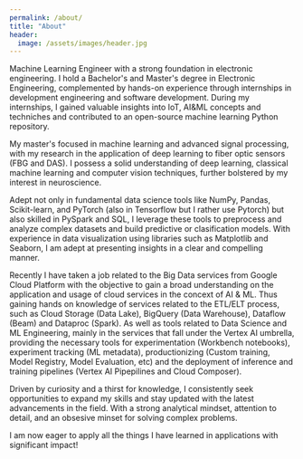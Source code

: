 ```yaml
---
permalink: /about/
title: "About"
header:
  image: /assets/images/header.jpg
---
```


Machine Learning Engineer with a strong foundation in electronic engineering. I hold a Bachelor's and Master's degree in Electronic Engineering, complemented by hands-on experience through internships in development engineering and software development. During my internships, I gained valuable insights into IoT, AI&ML concepts and techniches and contributed to an open-source machine learning Python repository.

My master's focused in machine learning and advanced signal processing, with my research in the application of deep learning to fiber optic sensors (FBG and DAS). I possess a solid understanding of deep learning, classical machine learning and computer vision techniques, further bolstered by my interest in neuroscience.

Adept not only in fundamental data science tools like NumPy, Pandas, Scikit-learn, and PyTorch (also in Tensorflow but I rather use Pytorch) but also skilled in PySpark and SQL, I leverage these tools to preprocess and analyze complex datasets and build predictive or clasification models. With experience in data visualization using libraries such as Matplotlib and Seaborn, I am adept at presenting insights in a clear and compelling manner.

Recently I have taken a job related to the Big Data services from Google Cloud Platform with the objective to gain a broad understanding on the application and usage of cloud services in the concext of AI & ML. Thus gaining hands on knowledge of services related to the ETL/ELT process, such as Cloud Storage (Data Lake), BigQuery (Data Warehouse), Dataflow (Beam) and Dataproc (Spark). As well as tools related to Data Science and ML Engineering, mainly in the services that fall under the Vertex AI umbrella, providing the necessary tools for experimentation (Workbench notebooks), experiment tracking (ML metadata), productionizing (Custom training, Model Registry, Model Evaluation, etc) and the deployment of inference and training pipelines (Vertex AI Pipepilines and Cloud Composer).

Driven by curiosity and a thirst for knowledge, I consistently seek opportunities to expand my skills and stay updated with the latest advancements in the field. With a strong analytical mindset, attention to detail, and an obsesive minset for solving complex problems.

I am now eager to apply all the things I have learned in applications with significant impact!
